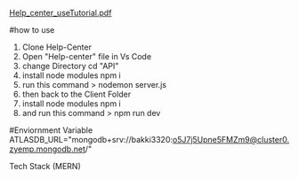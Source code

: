 [Help_center_useTutorial.pdf](https://github.com/user-attachments/files/16652551/Help_center_useTutorial.pdf)

#how to use

1. Clone Help-Center
2. Open "Help-center" file in Vs Code
3. change Directory cd "API"
4. install node modules npm i
5. run this command >  nodemon server.js
6. then back to the Client Folder
7. install node modules npm i
8. and run this command >  npm run dev

#Enviornment Variable 
ATLASDB_URL="mongodb+srv://bakki3320:o5J7j5Upne5FMZm9@cluster0.zyemp.mongodb.net/"
   

Tech Stack (MERN)


